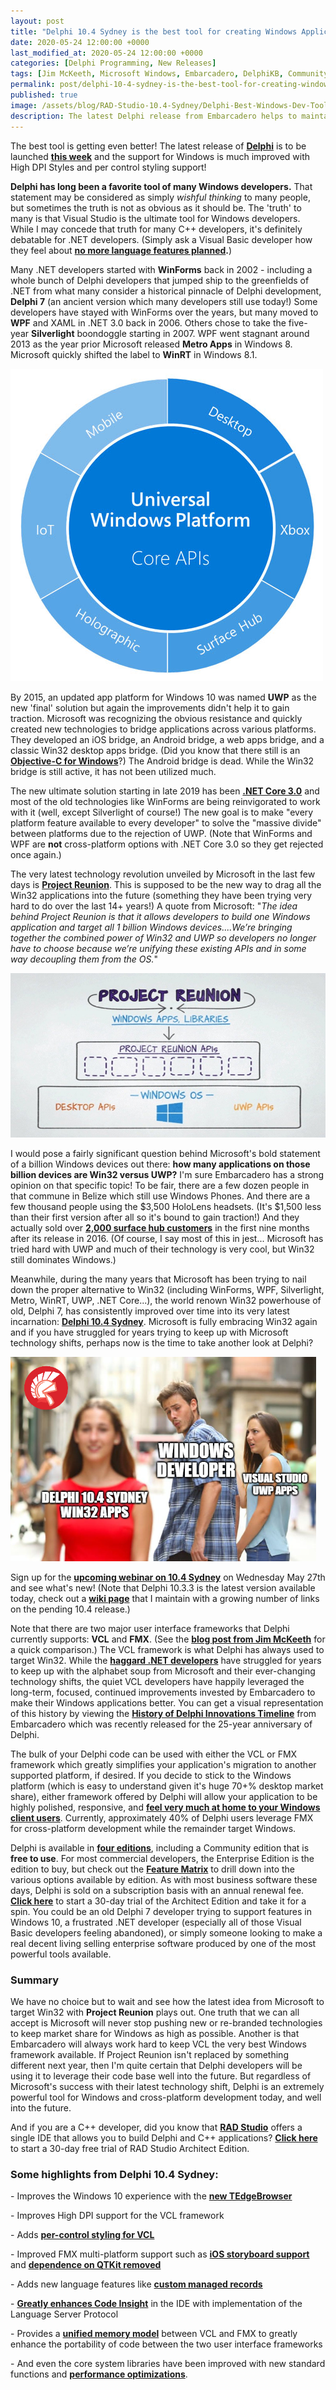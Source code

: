 ```yaml
---
layout: post
title: "Delphi 10.4 Sydney is the best tool for creating Windows Applications"
date: 2020-05-24 12:00:00 +0000
last_modified_at: 2020-05-24 12:00:00 +0000
categories: [Delphi Programming, New Releases]
tags: [Jim McKeeth, Microsoft Windows, Embarcadero, DelphiKB, Community Edition]
permalink: post/delphi-10-4-sydney-is-the-best-tool-for-creating-windows-applications
published: true
image: /assets/blog/RAD-Studio-10.4-Sydney/Delphi-Best-Windows-Dev-Tool.png
description: The latest Delphi release from Embarcadero helps to maintain its long time superiority in Windows application development. 
---
```

The best tool is getting even better! The latest release of [**Delphi**](https://www.embarcadero.com/products/delphi) is to be launched [**this week**](https://community.idera.com/developer-tools/b/blog/posts/open-for-business-with-10-4-may-2020-gm-update) and the support for Windows is much improved with High DPI Styles and per control styling support!

**Delphi has long been a favorite tool of many Windows developers.** That statement may be considered as simply _wishful thinking_ to many people, but sometimes the truth is not as obvious as it should be. The 'truth' to many is that Visual Studio is the ultimate tool for Windows developers. While I may concede that truth for many C++ developers, it's definitely debatable for .NET developers. (Simply ask a Visual Basic developer how they feel about [**no more language features planned**](https://devblogs.microsoft.com/vbteam/visual-basic-support-planned-for-net-5-0/)**.**)

Many .NET developers started with **WinForms** back in 2002 - including a whole bunch of Delphi developers that jumped ship to the greenfields of .NET from what many consider a historical pinnacle of Delphi development, **Delphi 7** (an ancient version which many developers still use today!) Some developers have stayed with WinForms over the years, but many moved to **WPF** and XAML in .NET 3.0 back in 2006. Others chose to take the five-year **Silverlight** boondoggle starting in 2007. WPF went stagnant around 2013 as the year prior Microsoft released **Metro Apps** in Windows 8. Microsoft quickly shifted the label to **WinRT** in Windows 8.1.

![Microsoft UWP](/assets/blog/Microsoft-Windows/Universal-Windows-Platform/UWP.jpg)

By 2015, an updated app platform for Windows 10 was named **UWP** as the new 'final' solution but again the improvements didn't help it to gain traction. Microsoft was recognizing the obvious resistance and quickly created new technologies to bridge applications across various platforms. They developed an iOS bridge, an Android bridge, a web apps bridge, and a classic Win32 desktop apps bridge. (Did you know that there still is an [**Objective-C for Windows**](https://github.com/microsoft/WinObjC)?) The Android bridge is dead. While the Win32 bridge is still active, it has not been utilized much.

The new ultimate solution starting in late 2019 has been [**.NET Core 3.0**](https://devblogs.microsoft.com/dotnet/announcing-net-core-3-0/) and most of the old technologies like WinForms are being reinvigorated to work with it (well, except Silverlight of course!) The new goal is to make "every platform feature available to every developer" to solve the "massive divide" between platforms due to the rejection of UWP. (Note that WinForms and WPF are **not** cross-platform options with .NET Core 3.0 so they get rejected once again.)

The very latest technology revolution unveiled by Microsoft in the last few days is [**Project Reunion**](https://blogs.windows.com/windowsdeveloper/2020/05/19/developing-for-all-1-billion-windows-10-devices-and-beyond/). This is supposed to be the new way to drag all the Win32 applications into the future (something they have been trying very hard to do over the last 14+ years!) A quote from Microsoft: "_The idea behind Project Reunion is that it allows developers to build one Windows application and target all 1 billion Windows devices....We’re bringing together the combined power of Win32 and UWP so developers no longer have to choose because we’re unifying these existing APIs and in some way decoupling them from the OS._"

![Project Reunion](/assets/blog/Microsoft-Windows/Microsoft-Project-Reunion.jpg)

I would pose a fairly significant question behind Microsoft's bold statement of a billion Windows devices out there: **how many applications on those billion devices are Win32 versus UWP?** I'm sure Embarcadero has a strong opinion on that specific topic! To be fair, there are a few dozen people in that commune in Belize which still use Windows Phones. And there are a few thousand people using the $3,500 HoloLens headsets. (It's $1,500 less than their first version after all so it's bound to gain traction!) And they actually sold over [**2,000 surface hub customers**](https://www.thurrott.com/mobile/microsoft-surface/86566/surprise-surface-hub-huge-success-literally) in the first nine months after its release in 2016. (Of course, I say most of this in jest... Microsoft has tried hard with UWP and much of their technology is very cool, but Win32 still dominates Windows.)

Meanwhile, during the many years that Microsoft has been trying to nail down the proper alternative to Win32 (including WinForms, WPF, Silverlight, Metro, WinRT, UWP, .NET Core...), the world renown Win32 powerhouse of old, Delphi 7, has consistently improved over time into its very latest incarnation: [**Delphi 10.4 Sydney**](https://www.embarcadero.com/products/delphi). Microsoft is fully embracing Win32 again and if you have struggled for years trying to keep up with Microsoft technology shifts, perhaps now is the time to take another look at Delphi?

![10.4 Meme](/assets/blog/RAD-Studio-10.4-Sydney/Delphi-10.4-Sydney-versus-VisualStudio.png)

Sign up for the [**upcoming webinar on 10.4 Sydney**](https://register.gotowebinar.com/register/7159476968330857739) on Wednesday May 27th and see what's new! (Note that Delphi 10.3.3 is the latest version available today, check out a [**wiki page**](https://github.com/ideasawakened/DelphiKB/wiki/D27.SYDNEY.10.4.0.0) that I maintain with a growing number of links on the pending 10.4 release.)

Note that there are two major user interface frameworks that Delphi currently supports: **VCL** and **FMX**. (See the [**blog post from Jim McKeeth**](https://community.idera.com/developer-tools/b/blog/posts/firemonkey-vs-vcl) for a quick comparison.) The VCL framework is what Delphi has always used to target Win32. While the [**haggard .NET developers**](https://www.infoq.com/news/2011/06/Win8-Doubt/) have struggled for years to keep up with the alphabet soup from Microsoft and their ever-changing technology shifts, the quiet VCL developers have happily leveraged the long-term, focused, continued improvements invested by Embarcadero to make their Windows applications better. You can get a visual representation of this history by viewing the [**History of Delphi Innovations Timeline**](https://delphi.embarcadero.com/history-of-delphi-innovations/) from Embarcadero which was recently released for the 25-year anniversary of Delphi.

The bulk of your Delphi code can be used with either the VCL or FMX framework which greatly simplifies your application's migration to another supported platform, if desired. If you decide to stick to the Windows platform (which is easy to understand given it's huge 70+% desktop market share), either framework offered by Delphi will allow your application to be highly polished, responsive, and [**feel very much at home to your Windows client users**](https://community.idera.com/developer-tools/b/blog/posts/5-unique-delphi-features-for-windows-10). Currently, approximately 40% of Delphi users leverage FMX for cross-platform development while the remainder target Windows.

Delphi is available in [**four editions**](https://www.embarcadero.com/products/delphi/product-editions), including a Community edition that is **free to use**. For most commercial developers, the Enterprise Edition is the edition to buy, but check out the [**Feature Matrix**](https://www.embarcadero.com/docs/rad-studio-feature-matrix.pdf) to drill down into the various options available by edition. As with most business software these days, Delphi is sold on a subscription basis with an annual renewal fee. [**Click here**](https://www.embarcadero.com/products/delphi/start-for-free) to start a 30-day trial of the Architect Edition and take it for a spin. You could be an old Delphi 7 developer trying to support features in Windows 10, a frustrated .NET developer (especially all of those Visual Basic developers feeling abandoned), or simply someone looking to make a real decent living selling enterprise software produced by one of the most powerful tools available.

### **Summary**

We have no choice but to wait and see how the latest idea from Microsoft to target Win32 with **Project Reunion** plays out. One truth that we can all accept is Microsoft will never stop pushing new or re-branded technologies to keep market share for Windows as high as possible. Another is that Embarcadero will always work hard to keep VCL the very best Windows framework available. If Project Reunion isn't replaced by something different next year, then I'm quite certain that Delphi developers will be using it to leverage their code base well into the future. But regardless of Microsoft's success with their latest technology shift, Delphi is an extremely powerful tool for Windows and cross-platform development today, and well into the future.

And if you are a C++ developer, did you know that [**RAD Studio**](https://www.embarcadero.com/products/rad-studio) offers a single IDE that allows you to build Delphi and C++ applications? [**Click here**](https://www.embarcadero.com/products/rad-studio/start-for-free) to start a 30-day free trial of RAD Studio Architect Edition.

### **Some highlights from Delphi 10.4 Sydney:**

\- Improves the Windows 10 experience with the [**new TEdgeBrowser**](https://blog.marcocantu.com/blog/2020-may-edge-browser-component.html)

\- Improves High DPI support for the VCL framework

\- Adds [**per-control styling for VCL**](https://www.uweraabe.de/Blog/2020/05/15/delphi-10-4-leverages-vcl-styles/)

\- Improved FMX multi-platform support such as [**iOS storyboard support**](https://dannywind.nl/delphi/ios-storyboard/) and [**dependence on QTKit removed**](https://www.delphiworlds.com/2020/05/its-time-to-get-excited/)

\- Adds new language features like [**custom managed records**](https://blog.marcocantu.com/blog/2020-may-custom-managed-records.html)

\- [**Greatly enhances Code Insight**](https://community.idera.com/developer-tools/b/blog/posts/new-in-delphi-10-4-redesigned-code-insight) in the IDE with implementation of the Language Server Protocol

\- Provides a [**unified memory model**](https://dalijap.blogspot.com/2020/03/unified-memory-management-coming-with.html) between VCL and FMX to greatly enhance the portability of code between the two user interface frameworks

\- And even the core system libraries have been improved with new standard functions and [**performance optimizations**](https://community.idera.com/developer-tools/b/blog/posts/coming-delphi-10-4-runtime-library-enhancements).
